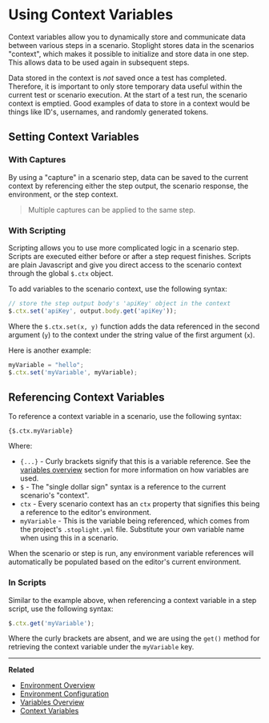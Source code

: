 # Using Context Variables

<!--(FIXME - SHOW WRITING VARIABLE TO CONTEXT IN STEP)-->

Context variables allow you to dynamically store and communicate
data between various steps in a scenario. Stoplight stores data in the scenarios "context", which makes it possible to initialize and store data in one step. This allows data to be used again in subsequent steps. 


Data stored in the context is _not_ saved once a test has completed. Therefore, it is
important to only store temporary data useful within the current test or
scenario execution. At the start of a test run, the scenario context is emptied.
Good examples of data to store in a context would be things like ID's,
usernames, and randomly generated tokens.

## Setting Context Variables

### With Captures

<!--(FIXME - SHOW USING THE CAPTURE MENU IN A SCENARIO STEP)-->

By using a "capture" in a scenario step, data can be saved to the current
context by referencing either the step output, the scenario response, the
environment, or the step context.

<!-- theme: info --> 
>Multiple captures can be applied to the same step.

### With Scripting

<!--(FIXME - SHOW SCREENSHOT OF SCRIPT IN STEP)-->

Scripting allows you to use more complicated logic in a scenario step. Scripts
are executed either before or after a step request finishes. Scripts are plain
Javascript and give you direct access to the scenario context through the global
`$.ctx` object.

To add variables to the scenario context, use the following syntax:

```javascript
// store the step output body's 'apiKey' object in the context
$.ctx.set('apiKey', output.body.get('apiKey'));
```

Where the `$.ctx.set(x, y)` function adds the data referenced in the second
argument (`y`) to the context under the string value of the first argument
(`x`). 

Here is another example:

```javascript
myVariable = "hello";
$.ctx.set('myVariable', myVariable);
```

## Referencing Context Variables

<!--(FIXME - SHOW USING A CONTEXT VARIABLE IN A SCENARIO STEP)-->

To reference a context variable in a scenario, use the following syntax:

```
{$.ctx.myVariable}
```

Where:

* `{...}` - Curly brackets signify that this is a variable reference. See the
  [variables overview](./variables-overview.md) section for more information on
  how variables are used.
* `$` - The "single dollar sign" syntax is a reference to the current scenario's
  "context".
* `ctx` - Every scenario context has an `ctx` property that signifies this being
  a reference to the editor's environment.
* `myVariable` - This is the variable being referenced, which comes from the
  project's `.stoplight.yml` file. Substitute your own variable name when using
  this in a scenario.

When the scenario or step is run, any environment variable references will
automatically be populated based on the editor's current environment.

### In Scripts

Similar to the example above, when referencing a context variable in a step
script, use the following syntax:

```javascript
$.ctx.get('myVariable');
```

Where the curly brackets are absent, and we are using the `get()` method for
retrieving the context variable under the `myVariable` key.

***

**Related**

* [Environment Overview](../editor/environments.md)
* [Environment Configuration](../editor/editor-configuration.md)
* [Variables Overview](./variables-overview.md)
* [Context Variables](./variables-context.md)
